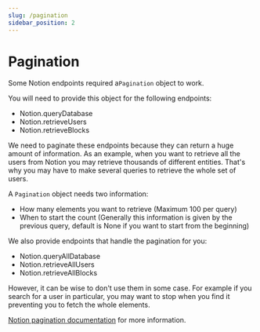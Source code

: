 ```yaml
---
slug: /pagination
sidebar_position: 2
---
```


# Pagination

Some Notion endpoints required a`Pagination` object to work.

You will need to provide this object for the following endpoints:
- Notion.queryDatabase
- Notion.retrieveUsers
- Notion.retrieveBlocks

We need to paginate these endpoints because they can return a huge amount of information. As an example, when you
want to retrieve all the users from Notion you may retrieve thousands of different entities. That's why you may have
to make several queries to retrieve the whole set of users.

A `Pagination` object needs two information:
- How many elements you want to retrieve (Maximum 100 per query)
- When to start the count (Generally this information is given by the previous query, default is None if you want to 
  start from the beginning)

We also provide endpoints that handle the pagination for you:
- Notion.queryAllDatabase
- Notion.retrieveAllUsers
- Notion.retrieveAllBlocks

However, it can be wise to don't use them in some case. For example if you search for a user in particular, you may
want to stop when you find it preventing you to fetch the whole elements.

[Notion pagination documentation](https://developers.notion.com/reference/pagination) for more information.
